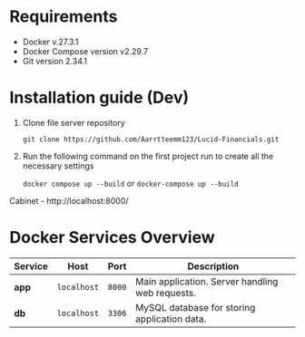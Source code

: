 # Requirements
- Docker v.27.3.1
- Docker Compose version v2.29.7
- Git version 2.34.1
 
# Installation guide (Dev)

1. Clone file server repository

    `git clone https://github.com/Aarrtteemm123/Lucid-Financials.git`

2. Run the following command on the first project run to create all the necessary settings

    `docker compose up --build` or `docker-compose up --build`

Cabinet - http://localhost:8000/

# Docker Services Overview

| **Service**           | **Host**        | **Port** | **Description**                                 |
|-----------------------|-----------------|----------|-------------------------------------------------|
| **app**       | `localhost`     | `8000`   | Main application. Server handling web requests. |
| **db**       | `localhost`     | `3306`   | MySQL database for storing application data.    |
